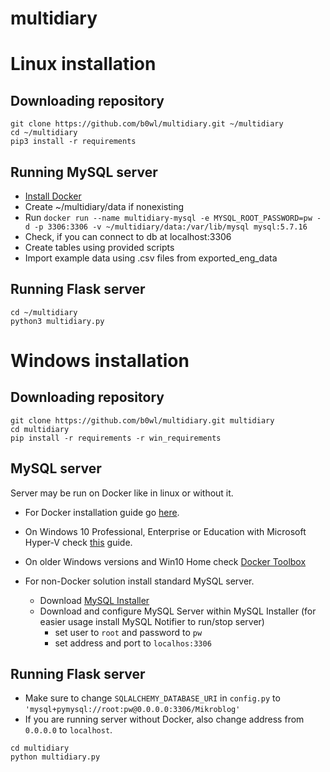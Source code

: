 # multidiary



# Linux installation

## Downloading repository

```
git clone https://github.com/b0wl/multidiary.git ~/multidiary
cd ~/multidiary
pip3 install -r requirements
```

## Running MySQL server

* [Install Docker](https://docs.docker.com/engine/installation/linux/ubuntulinux/)
* Create ~/multidiary/data if nonexisting
* Run `docker run --name multidiary-mysql -e MYSQL_ROOT_PASSWORD=pw -d -p 3306:3306 -v ~/multidiary/data:/var/lib/mysql mysql:5.7.16`
* Check, if you can connect to db at localhost:3306
* Create tables using provided scripts
* Import example data using .csv files from exported_eng_data

## Running Flask server

```
cd ~/multidiary
python3 multidiary.py
```

# Windows installation

## Downloading repository

```
git clone https://github.com/b0wl/multidiary.git multidiary
cd multidiary
pip install -r requirements -r win_requirements
```

## MySQL server

Server may be run on Docker like in linux or without it.

* For Docker installation guide go [here](https://docs.docker.com/engine/installation/windows/).
 * On Windows 10 Professional, Enterprise or Education with Microsoft Hyper-V check [this](https://docs.docker.com/docker-for-windows/) guide.
 * On older Windows versions and Win10 Home check [Docker Toolbox](https://docs.docker.com/toolbox/toolbox_install_windows/)


* For non-Docker solution install standard MySQL server.
    * Download [MySQL Installer](http://dev.mysql.com/downloads/installer/)
    * Download and configure MySQL Server within MySQL Installer (for easier usage install MySQL Notifier to run/stop server)
        * set user to `root` and password to `pw`
        * set address and port to `localhos:3306`

## Running Flask server
* Make sure to change `SQLALCHEMY_DATABASE_URI` in `config.py` to `'mysql+pymysql://root:pw@0.0.0.0:3306/Mikroblog'`
* If you are running server without Docker, also change address from `0.0.0.0` to `localhost`.
```
cd multidiary
python multidiary.py
```